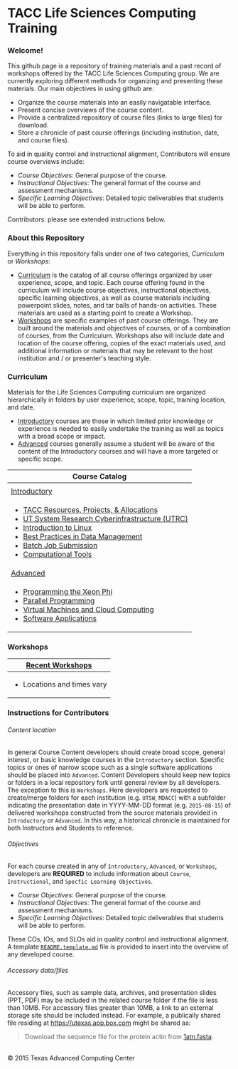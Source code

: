 # TACC Life Sciences Computing Training

### Welcome!

This github page is a repository of training materials and a past record of
workshops offered by the TACC Life Sciences Computing group. We are currently
exploring different methods for organizing and presenting these materials. Our
main objectives in using github are:

* Organize the course materials into an easily navigatable interface. 
* Present concise overviews of the course content.
* Provide a centralized repository of course files (links to large files) for
download.
* Store a chronicle of past course offerings (including institution, date, and
course files).

To aid in quality control and instructional alignment, Contributors will ensure
course overviews include:

* *Course Objectives*: General purpose of the course. 
* *Instructional Objectives*: The general format of the course and assessment
mechanisms.
* *Specific Learning Objectives*: Detailed topic deliverables that students will
be able to perform.

Contributors: please see extended instructions below.

### About this Repository

Everything in this repository falls under one of two categories, *Curriculum* or
*Workshops*:

* [Curriculum](Curriculum) is the catalog of all course offerings organized by
user experience, scope, and topic. Each course offering found in the curriculum
will include course objectives, instructional objectives, specific learning
objectives, as well as course materials including powerpoint slides, notes, and
tar balls of hands-on activities. These materials are used as a starting point
to create a Workshop.
* [Workshops](Workshops) are specific examples of past course offerings. They
are built around the materials and objectives of courses, or of a combination of
courses, from the Curriculum. Workshops also will include date and location of
the course offering, copies of the exact materials used, and additional
information or materials that may be relevant to the host institution and / or
presenter's teaching style.


### Curriculum

Materials for the Life Sciences Computing curriculum are organized
hierarchically in folders by user experience, scope, topic, training location,
and date.

* [Introductory](Introductory) courses are those in which limited prior
knowledge or experience is needed to easily undertake the training as well as
topics with a broad scope or impact.
* [Advanced](Advanced) courses generally assume a student will be aware of the
content of the Introductory courses and will  have a more targeted or specific
scope.


| Course Catalog |
| --- |
| |
| [Introductory](/Introductory) |
| <ul><li> [TACC Resources, Projects, &amp; Allocations](Introductory/TACC) </li><li> [UT System Research Cyberinfrastructure \(UTRC\)](Introductory/UTRC) </li><li> [Introduction to Linux](Introductory/IntroToLinux) </li><li> [Best Practices in Data Management](Introductory/DataManagement) </li><li> [Batch Job Submission](Introductory/JobSubmission) </li><li> [Computational Tools](Introductory/Tools) </li></ul> |
| [Advanced](/Advanced) |
| <ul><li> [Programming the Xeon Phi](Advanced/XeonPhi) </li><li> [Parallel Programming](Advanced/ParallelProg) </li><li> [Virtual Machines and Cloud Computing](Advanced/VirtualMachines) </li><li> [Software Applications](Advanced/Applications) </li></ul> |


### Workshops

| [Recent Workshops](/Workshops) |
| --- |
| <ul><li> Locations and times vary </li></ul> |


### Instructions for Contributors

###### Content location
In general Course Content developers should create broad scope, general interest, or basic knowledge courses in the `Introductory` section. Specific topics or ones of narrow scope such as a single software applications should be placed into `Advanced`. Content Developers should keep new topics or folders in a local repository fork until general review by all developers.<br/>
The exception to this is `Workshops`. Here developers are requested to create/merge folders for each institution (e.g. `UTSW`, `MDACC`) with a subfolder indicating the presentation date in YYYY-MM-DD format (e.g. `2015-08-15`) of delivered workshops constructed from the source materials provided in `Introductory` or `Advanced`. In this way, a historical chronicle is maintained for both Instructors and Students to reference.

###### Objectives

For each course created in any of `Introductory`, `Advanced`, or `Workshops`, developers are **REQUIRED** to include information about `Course`, `Instructional`, and `Specfic Learning Objectives`.
* *Course Objectives*:  General purpose of the course. 
* *Instructional Objectives*: The general format of the course and assessment mechanisms.
* *Specific Learning Objectives*: Detailed topic deliverables that students will be able to perform.

These COs, IOs, and SLOs aid in quality control and instructional alignment.
A template [`README.template.md`](/README.template.md) file is provided to insert into the overview of any developed course.

###### Accessory data/files

Accessory files, such as sample data, archives, and presentation slides (PPT, PDF) may be included in the related course folder if the file is less than 10MB. For accessory files greater than 10MB, a link to an external storage site should be included instead. For example, a publically shared file residing at https://utexas.app.box.com might be shared as:

>Download the sequence file for the protein actin from [1atn.fasta](https://utexas.box.com/shared/static/3v1bh67km84vyvyldurhh2p64r07g3p6.fasta).



<br>
&copy; 2015 Texas Advanced Computing Center

